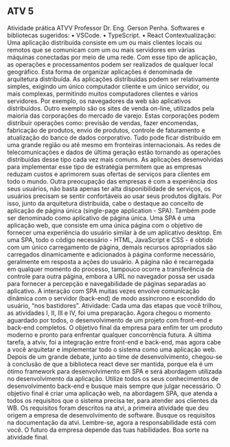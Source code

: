 ## ATV 5 

Atividade prática ATVV 
Professor Dr. Eng. Gerson Penha. 
Softwares e bibliotecas sugeridos: 
• VSCode. 
• TypeScript. 
• React 
Contextualização: 
Uma aplicação distribuída consiste em um ou mais clientes locais ou remotos que se comunicam com um ou 
mais servidores em várias máquinas conectadas por meio de uma rede. Com esse tipo de aplicação, as 
operações e processamentos podem ser realizados de qualquer local geográfico. Esta forma de organizar 
aplicações é denominada de arquitetura distribuída. 
As aplicações distribuídas podem ser relativamente simples, exigindo um único computador cliente e um 
único servidor, ou mais complexas, permitindo muitos computadores clientes e vários servidores. Por 
exemplo, os navegadores da web são aplicativos distribuídos. Outro exemplo são os sites de venda on-line, 
utilizados pela maioria das corporações do mercado de varejo. Estas corporações podem distribuir operações 
como: previsão de vendas, fazer encomendas, fabricação de produtos, envio de produtos, controle de 
faturamento e atualização do banco de dados corporativo. Tudo pode ficar distribuído em uma grande região 
ou até mesmo em fronteiras internacionais. 
As redes de telecomunicações e dados de última geração estão tornando as operações distribuídas desse tipo 
cada vez mais comuns. As aplicações desenvolvidas para implementar esse tipo de estratégia permitem que 
as empresas reduzam custos e aprimorem suas ofertas de serviços para clientes em todo o mundo. 
Outra preocupação das empresas é com a experiência dos seus usuários, não basta apenas ter alta 
disponibilidade de serviços, os usuários precisam se sentir confortáveis ao usar seus produtos digitais. Por 
isso, junto da arquitetura distribuída, cabe o destaque ao conceito de aplicação de página única (single-page 
application - SPA). Também pode ser denominado como aplicativo de página única. 
Uma SPA é uma aplicação web, que consiste em uma única página com o objetivo de fornecer uma 
experiência do usuário similar à de um aplicativo desktop. 
Em uma SPA, todo o código necessário - HTML, JavaScript e CSS - é obtido com um único carregamento de 
página, demais recursos apropriados são carregados dinamicamente e adicionados à página conforme 
necessário, geralmente em resposta a ações do usuário. 
A página não é recarregada em qualquer momento do processo, tampouco ocorre a transferência de controle 
para outra página, embora a URL no navegador possa ser usada para fornecer a percepção e navegabilidade 
de páginas separadas ao aplicativo. A interação com SPA muitas vezes envolve comunicação dinâmica com o 
servidor (back-end) de modo assíncrono e escondido do usuário, “nos bastidores”. 
Atividade: 
Cada uma das etapas que você trilhou, as atividades I, II, III e IV, foi uma preparação. Agora chegou o 
momento aguardado por todos, o desenvolvimento de um projeto com front-end e back-end completos. O 
objetivo final da empresa para enfim ter um produto moderno e pronto para enfrentar qualquer concorrência 
futura. 
A última tarefa, a atviv, foi a integração entre front-end e back-end, mas agora cabe a você arquitetar e 
implementar todo o sistema como uma aplicação web. 
Depois de um grande debate, junto ao time de desenvolvimento, chegou-se à conclusão de que a biblioteca 
react deve ser mantida, porque ela é um ótimo framework para desenvolvimento em SPA e será abordagem 
utilizada no desenvolvimento da aplicação. Utilize todos os seus conhecimentos de desenvolvimento back-end 
e busque mais sempre que julgar necessário. 
O objetivo final é criar uma aplicação web, na abordagem SPA, que atenda a todos os requisitos que o sistema 
precisa ter, para atender aos clientes da WB. Os requisitos foram descritos na atvi, a primeira atividade que 
deu origem a empresa de desenvolvimento de software. Busque os requisitos na documentação da atvi. 
Lembre-se, agora a responsabilidade está com você. O futuro da empresa depende das tuas habilidades. Boa 
sorte na atividade final.